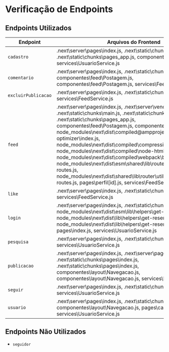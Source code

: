 # Verificação de Endpoints

## Endpoints Utilizados

| Endpoint | Arquivos do Frontend |
|----------|----------------------|
| `cadastro` | .next\server\pages\index.js, .next\static\chunks\pages\index.js, .next\static\chunks\pages\_app.js, componentes\login\index.js, services\UsuarioService.js |
| `comentario` | .next\server\pages\index.js, .next\static\chunks\pages\index.js, componentes\feed\Postagem.js, componentes\feed\Postagem.js, services\FeedService.js |
| `excluirPublicacao` | .next\server\pages\index.js, .next\static\chunks\pages\index.js, services\FeedService.js |
| `feed` | .next\server\pages\index.js, .next\server\vendor-chunks\next.js, .next\static\chunks\main.js, .next\static\chunks\pages\index.js, .next\static\chunks\pages\_app.js, componentes\feed\Postagem.js, componentes\home\index.js, node_modules\next\dist\compiled\@ampproject\toolbox-optimizer\index.js, node_modules\next\dist\compiled\compression\index.js, node_modules\next\dist\compiled\node-html-parser\index.js, node_modules\next\dist\compiled\webpack\bundle5.js, node_modules\next\dist\esm\shared\lib\router\utils\interception-routes.js, node_modules\next\dist\shared\lib\router\utils\interception-routes.js, pages\perfil\[id].js, services\FeedService.js |
| `like` | .next\server\pages\index.js, .next\static\chunks\pages\index.js, services\FeedService.js |
| `login` | .next\server\pages\index.js, .next\static\chunks\pages\index.js, node_modules\next\dist\esm\lib\helpers\get-reserved-port.js, node_modules\next\dist\lib\helpers\get-reserved-port.d.ts, node_modules\next\dist\lib\helpers\get-reserved-port.js, pages\index.js, services\UsuarioService.js |
| `pesquisa` | .next\server\pages\index.js, .next\static\chunks\pages\index.js, services\UsuarioService.js |
| `publicacao` | .next\server\pages\index.js, .next\server\pages\index.js, .next\static\chunks\pages\index.js, .next\static\chunks\pages\index.js, componentes\layout\Navegacao.js, componentes\layout\Navegacao.js, services\FeedService.js |
| `seguir` | .next\server\pages\index.js, .next\static\chunks\pages\index.js, services\UsuarioService.js |
| `usuario` | .next\server\pages\index.js, .next\static\chunks\pages\index.js, componentes\layout\Navegacao.js, pages\cadastro\index.js, services\UsuarioService.js |

## Endpoints Não Utilizados

- `seguidor`
